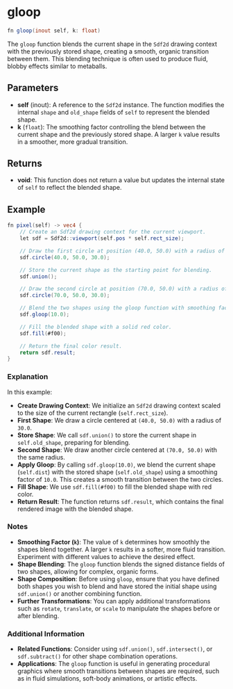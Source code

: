 # gloop

```glsl
fn gloop(inout self, k: float)
```

The `gloop` function blends the current shape in the `Sdf2d` drawing context with the previously stored shape, creating a smooth, organic transition between them. This blending technique is often used to produce fluid, blobby effects similar to metaballs.

## Parameters

- **self** (inout): A reference to the `Sdf2d` instance. The function modifies the internal `shape` and `old_shape` fields of `self` to represent the blended shape.
- **k** (`float`): The smoothing factor controlling the blend between the current shape and the previously stored shape. A larger `k` value results in a smoother, more gradual transition.

## Returns

- **void**: This function does not return a value but updates the internal state of `self` to reflect the blended shape.

## Example

```glsl
fn pixel(self) -> vec4 {
    // Create an Sdf2d drawing context for the current viewport.
    let sdf = Sdf2d::viewport(self.pos * self.rect_size);

    // Draw the first circle at position (40.0, 50.0) with a radius of 30.0.
    sdf.circle(40.0, 50.0, 30.0);

    // Store the current shape as the starting point for blending.
    sdf.union();

    // Draw the second circle at position (70.0, 50.0) with a radius of 30.0.
    sdf.circle(70.0, 50.0, 30.0);

    // Blend the two shapes using the gloop function with smoothing factor 10.0.
    sdf.gloop(10.0);

    // Fill the blended shape with a solid red color.
    sdf.fill(#f00);

    // Return the final color result.
    return sdf.result;
}
```

### Explanation

In this example:

- **Create Drawing Context**: We initialize an `Sdf2d` drawing context scaled to the size of the current rectangle (`self.rect_size`).
- **First Shape**: We draw a circle centered at `(40.0, 50.0)` with a radius of `30.0`.
- **Store Shape**: We call `sdf.union()` to store the current shape in `self.old_shape`, preparing for blending.
- **Second Shape**: We draw another circle centered at `(70.0, 50.0)` with the same radius.
- **Apply Gloop**: By calling `sdf.gloop(10.0)`, we blend the current shape (`self.dist`) with the stored shape (`self.old_shape`) using a smoothing factor of `10.0`. This creates a smooth transition between the two circles.
- **Fill Shape**: We use `sdf.fill(#f00)` to fill the blended shape with red color.
- **Return Result**: The function returns `sdf.result`, which contains the final rendered image with the blended shape.

### Notes

- **Smoothing Factor (`k`)**: The value of `k` determines how smoothly the shapes blend together. A larger `k` results in a softer, more fluid transition. Experiment with different values to achieve the desired effect.
- **Shape Blending**: The `gloop` function blends the signed distance fields of two shapes, allowing for complex, organic forms.
- **Shape Composition**: Before using `gloop`, ensure that you have defined both shapes you wish to blend and have stored the initial shape using `sdf.union()` or another combining function.
- **Further Transformations**: You can apply additional transformations such as `rotate`, `translate`, or `scale` to manipulate the shapes before or after blending.

### Additional Information

- **Related Functions**: Consider using `sdf.union()`, `sdf.intersect()`, or `sdf.subtract()` for other shape combination operations.
- **Applications**: The `gloop` function is useful in generating procedural graphics where smooth transitions between shapes are required, such as in fluid simulations, soft-body animations, or artistic effects.
